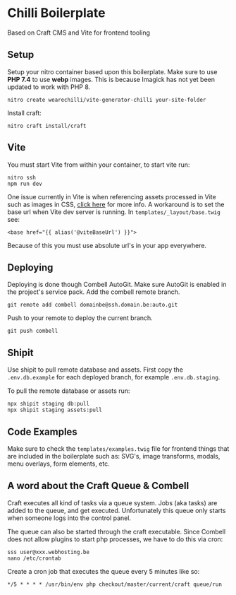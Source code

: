 # Chilli Boilerplate

Based on Craft CMS and Vite for frontend tooling

## Setup
Setup your nitro container based upon this boilerplate. Make sure to use **PHP 7.4** to use **webp** images. This is because Imagick has not yet been updated to work with PHP 8.

    nitro create wearechilli/vite-generator-chilli your-site-folder

Install craft:

    nitro craft install/craft

## Vite

You must start Vite from within your container, to start vite run:

    nitro ssh
    npm run dev

One issue currently in Vite is when referencing assets processed in Vite such as images in CSS, [click here](https://github.com/vitejs/vite/issues/2196) for more info. A workaround is to set the base url when Vite dev server is running. In `templates/_layout/base.twig` see:

    <base href="{{ alias('@viteBaseUrl') }}">

Because of this you  must use absolute url's in your app everywhere.

## Deploying

Deploying is done though Combell AutoGit. Make sure AutoGit is enabled in the project's service pack. Add the combell remote branch.

    git remote add combell domainbe@ssh.domain.be:auto.git

Push to your remote to deploy the current branch.

    git push combell

## Shipit

Use shipit to pull remote database and assets. First copy the `.env.db.example` for each deployed branch, for example `.env.db.staging`.

To pull the remote database or assets run:

    npx shipit staging db:pull
    npx shipit staging assets:pull

## Code Examples

Make sure to check the `templates/examples.twig` file for frontend things that are included in the boilerplate such as: SVG's, image transforms, modals, menu overlays, form elements, etc.

## A word about the Craft Queue & Combell

Craft executes all kind of tasks via a queue system. Jobs (aka tasks) are added to the queue, and get executed. Unfortunately this queue only starts when someone logs into the control panel.

The queue can also be started through the craft executable. Since Combell does not allow plugins to start php processes, we have to do this via cron:

    sss user@xxx.webhosting.be
    nano /etc/crontab

Create a cron job that executes the queue every 5 minutes like so:

    */5 * * * * /usr/bin/env php checkout/master/current/craft queue/run
